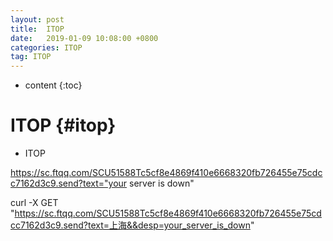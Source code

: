 ```yaml
---
layout: post
title:  ITOP
date:   2019-01-09 10:08:00 +0800
categories: ITOP
tag: ITOP
---
```


* content
{:toc}

ITOP						{#itop}
====================================
+ ITOP

https://sc.ftqq.com/SCU51588Tc5cf8e4869f410e6668320fb726455e75cdcc7162d3c9.send?text="your server is down"

curl -X GET "https://sc.ftqq.com/SCU51588Tc5cf8e4869f410e6668320fb726455e75cdcc7162d3c9.send?text=上海&&desp=your_server_is_down"











